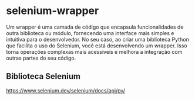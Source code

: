 # selenium-wrapper
Um wrapper é uma camada de código que encapsula funcionalidades de outra biblioteca ou módulo, fornecendo uma interface mais simples e intuitiva para o desenvolvedor. No seu caso, ao criar uma biblioteca Python que facilita o uso do Selenium, você está desenvolvendo um wrapper. Isso torna operações complexas mais acessíveis e melhora a integração com outras partes do seu código.

## Biblioteca Selenium
https://www.selenium.dev/selenium/docs/api/py/
